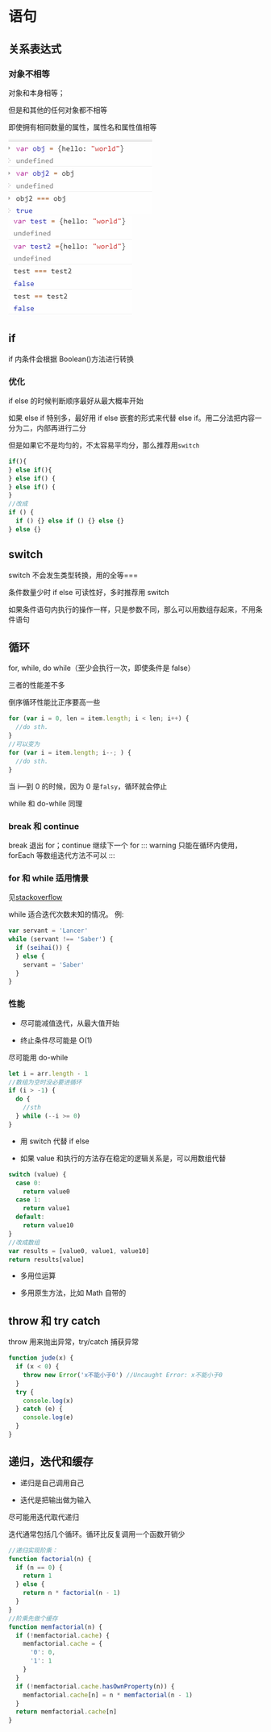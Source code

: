 # 语句

## 关系表达式

### 对象不相等

对象和本身相等；

但是和其他的任何对象都不相等

即使拥有相同数量的属性，属性名和属性值相等

![](../images/37ebafff5d29e40e92e7fdb4c5a71265.png)
![](../images/3e2e909066290ad56ba2ded7a355e543.png)

## if

if 内条件会根据 Boolean()方法进行转换

### 优化

if else 的时候判断顺序最好从最大概率开始

如果 else if 特别多，最好用 if else 嵌套的形式来代替 else
if。用二分法把内容一分为二，内部再进行二分

但是如果它不是均匀的，不太容易平均分，那么推荐用`switch`

```js
if(){
} else if(){
} else if() {
} else if() {
}
//改成
if () {
  if () {} else if () {} else {}
} else {}
```

## switch

switch 不会发生类型转换，用的全等===

条件数量少时 if else 可读性好，多时推荐用 switch

如果条件语句内执行的操作一样，只是参数不同，那么可以用数组存起来，不用条件语句

## 循环

for, while, do while（至少会执行一次，即使条件是 false）

三者的性能差不多

倒序循环性能比正序要高一些

```js
for (var i = 0, len = item.length; i < len; i++) {
  //do sth.
}
//可以变为
for (var i = item.length; i--; ) {
  //do sth.
}
```

当 i—到 0 的时候，因为 0 是`falsy`，循环就会停止

while 和 do-while 同理

### break 和 continue

break 退出 for；continue 继续下一个 for
::: warning
只能在循环内使用，forEach 等数组迭代方法不可以
:::

### for 和 while 适用情景

见[stackoverflow](https://stackoverflow.com/questions/39969145/while-loops-vs-for-loops-in-javascript/39969215)

while 适合迭代次数未知的情况。
例:

```js
var servant = 'Lancer'
while (servant !== 'Saber') {
  if (seihai()) {
  } else {
    servant = 'Saber'
  }
}
```

### 性能

- 尽可能减值迭代，从最大值开始

- 终止条件尽可能是 O(1)

尽可能用 do-while

```js
let i = arr.length - 1
//数组为空时没必要进循环
if (i > -1) {
  do {
    //sth
  } while (--i >= 0)
}
```

- 用 switch 代替 if else

- 如果 value 和执行的方法存在稳定的逻辑关系是，可以用数组代替

```js
switch (value) {
  case 0:
    return value0
  case 1:
    return value1
  default:
    return value10
}
//改成数组
var results = [value0, value1, value10]
return results[value]
```

- 多用位运算

- 多用原生方法，比如 Math 自带的

## throw 和 try catch

throw 用来抛出异常，try/catch 捕获异常

```js
function jude(x) {
  if (x < 0) {
    throw new Error('x不能小于0') //Uncaught Error: x不能小于0
  }
  try {
    console.log(x)
  } catch (e) {
    console.log(e)
  }
}
```

## 递归，迭代和缓存

- 递归是自己调用自己

- 迭代是把输出做为输入

尽可能用迭代取代递归

迭代通常包括几个循环。循环比反复调用一个函数开销少

```js
//递归实现阶乘：
function factorial(n) {
  if (n == 0) {
    return 1
  } else {
    return n * factorial(n - 1)
  }
}
//阶乘先做个缓存
function memfactorial(n) {
  if (!memfactorial.cache) {
    memfactorial.cache = {
      '0': 0,
      '1': 1
    }
  }
  if (!memfactorial.cache.hasOwnProperty(n)) {
    memfactorial.cache[n] = n * memfactorial(n - 1)
  }
  return memfactorial.cache[n]
}
```
